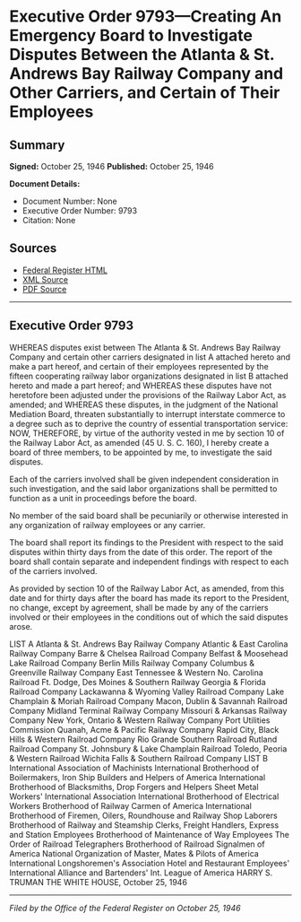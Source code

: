 # Executive Order 9793—Creating An Emergency Board to Investigate Disputes Between the Atlanta & St. Andrews Bay Railway Company and Other Carriers, and Certain of Their Employees

## Summary

**Signed:** October 25, 1946
**Published:** October 25, 1946

**Document Details:**
- Document Number: None
- Executive Order Number: 9793
- Citation: None

## Sources
- [Federal Register HTML](https://www.presidency.ucsb.edu/documents/executive-order-9793-creating-emergency-board-investigate-disputes-between-the-atlanta-st)
- [XML Source](None)
- [PDF Source](None)

---

## Executive Order 9793

WHEREAS disputes exist between The Atlanta & St. Andrews Bay Railway Company and certain other carriers designated in list A attached hereto and make a part hereof, and certain of their employees represented by the fifteen cooperating railway labor organizations designated in list B attached hereto and made a part hereof; and
WHEREAS these disputes have not heretofore been adjusted under the provisions of the Railway Labor Act, as amended; and
WHEREAS these disputes, in the judgment of the National Mediation Board, threaten substantially to interrupt interstate commerce to a degree such as to deprive the country of essential transportation service:
NOW, THEREFORE, by virtue of the authority vested in me by section 10 of the Railway Labor Act, as amended (45 U. S. C. 160), I hereby create a board of three members, to be appointed by me, to investigate the said disputes.

Each of the carriers involved shall be given independent consideration in such investigation, and the said labor organizations shall be permitted to function as a unit in proceedings before the board.

No member of the said board shall be pecuniarily or otherwise interested in any organization of railway employees or any carrier.

The board shall report its findings to the President with respect to the said disputes within thirty days from the date of this order. The report of the board shall contain separate and independent findings with respect to each of the carriers involved.

As provided by section 10 of the Railway Labor Act, as amended, from this date and for thirty days after the board has made its report to the President, no change, except by agreement, shall be made by any of the carriers involved or their employees in the conditions out of which the said disputes arose.

LIST A
Atlanta & St. Andrews Bay Railway Company
Atlantic & East Carolina Railway Company
Barre & Chelsea Railroad Company
Belfast & Moosehead Lake Railroad Company
Berlin Mills Railway Company
Columbus & Greenville Railway Company
East Tennessee & Western No. Carolina Railroad
Ft. Dodge, Des Moines & Southern Railway
Georgia & Florida Railroad Company
Lackawanna & Wyoming Valley Railroad Company
Lake Champlain & Moriah Railroad Company
Macon, Dublin & Savannah Railroad Company
Midland Terminal Railway Company
Missouri & Arkansas Railway Company
New York, Ontario & Western Railway Company
Port Utilities Commission
Quanah, Acme & Pacific Railway Company
Rapid City, Black Hills & Western Railroad Company
Rio Grande Southern Railroad
Rutland Railroad Company
St. Johnsbury & Lake Champlain Railroad
Toledo, Peoria & Western Railroad
Wichita Falls & Southern Railroad Company
LIST B
International Association of Machinists
International Brotherhood of Boilermakers, Iron Ship Builders and Helpers of America
International Brotherhood of Blacksmiths, Drop Forgers and Helpers
Sheet Metal Workers' International Association
International Brotherhood of Electrical Workers
Brotherhood of Railway Carmen of America
International Brotherhood of Firemen, Oilers, Roundhouse and Railway Shop Laborers
Brotherhood of Railway and Steamship Clerks, Freight Handlers, Express and Station Employees
Brotherhood of Maintenance of Way Employees
The Order of Railroad Telegraphers
Brotherhood of Railroad Signalmen of America
National Organization of Master, Mates & Pilots of America
International Longshoremen's Association
Hotel and Restaurant Employees' International Alliance and Bartenders' Int. League of America
HARRY S. TRUMAN
THE WHITE HOUSE,
October 25, 1946

---

*Filed by the Office of the Federal Register on October 25, 1946*

